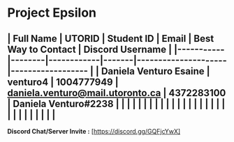# Project Epsilon

| Full Name | UTORID | Student ID | Email | Best Way to Contact | Discord Username
|
|-----------|--------|------------|-------|---------------------|------------------
|
| Daniela Venturo Esaine | venturo4 | 1004777949 | daniela.venturo@mail.utoronto.ca | 4372283100 | Daniela Venturo#2238
|
| | | | | |
|
| | | | | |
|
| | | | | |
|
| | | | | |
|
---
**Discord Chat/Server Invite :** [https://discord.gg/GQFjcYwX]
